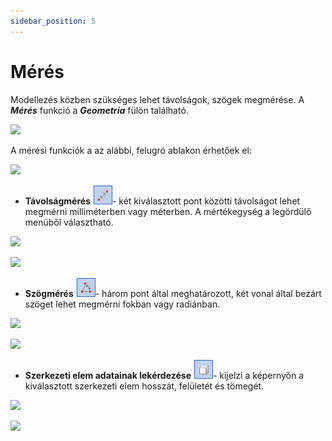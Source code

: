 ```yaml
---
sidebar_position: 5
---
```

# Mérés
<!-- wp:paragraph -->

Modellezés közben szükséges lehet távolságok, szögek megmérése. A _**Mérés**_ funkció a _**Geometria**_ fülön található.

<!-- /wp:paragraph -->

<!-- wp:image {"align":"center","id":32937,"width":566,"height":73,"sizeSlug":"full","linkDestination":"media","className":"is-style-editorskit-rounded"} -->

[![](https://Consteelsoftware.com/wp-content/uploads/2022/02/func_meres.png)](./img/wp-content-uploads-2022-02-func_meres.png)

<!-- /wp:image -->

<!-- wp:paragraph -->

A mérési funkciók a az alábbi, felugró ablakon érhetőek el:

<!-- /wp:paragraph -->

<!-- wp:image {"align":"center","id":32952,"width":359,"height":177,"sizeSlug":"full","linkDestination":"media"} -->

[![](https://Consteelsoftware.com/wp-content/uploads/2022/02/meres.png)](./img/wp-content-uploads-2022-02-meres.png)

<!-- /wp:image -->

<!-- wp:list -->

- **Távolságmérés** ![](./img/wp-content-uploads-2021-04-4-7-measure-dist-ico.png)- két kiválasztott pont közötti távolságot lehet megmérni milliméterben vagy méterben. A mértékegység a legördülő menüből választható.

<!-- /wp:list -->

<!-- wp:columns -->

<!-- wp:column -->

<!-- wp:image {"align":"center","id":32966,"width":359,"height":178,"sizeSlug":"full","linkDestination":"media"} -->

[![](https://Consteelsoftware.com/wp-content/uploads/2022/02/meres_tav.png)](./img/wp-content-uploads-2022-02-meres_tav.png)

<!-- /wp:image -->

<!-- /wp:column -->

<!-- wp:column -->

<!-- wp:image {"align":"center","id":32982,"width":338,"height":171,"sizeSlug":"full","linkDestination":"media"} -->

[![](https://Consteelsoftware.com/wp-content/uploads/2022/02/meres_tav_pl.png)](./img/wp-content-uploads-2022-02-meres_tav_pl.png)

<!-- /wp:image -->

<!-- /wp:column -->

<!-- /wp:columns -->

<!-- wp:list -->

- **Szögmérés** ![](./img/wp-content-uploads-2021-04-4-7-measure-angle-ico.png)- három pont által meghatározott, két vonal által bezárt szöget lehet megmérni fokban vagy radiánban.

<!-- /wp:list -->

<!-- wp:columns -->

<!-- wp:column -->

<!-- wp:image {"align":"center","id":32990,"width":358,"height":177,"sizeSlug":"full","linkDestination":"media"} -->

[![](https://Consteelsoftware.com/wp-content/uploads/2022/02/meres_szog.png)](./img/wp-content-uploads-2022-02-meres_szog.png)

<!-- /wp:image -->

<!-- /wp:column -->

<!-- wp:column -->

<!-- wp:image {"align":"center","id":32997,"width":311,"height":190,"sizeSlug":"full","linkDestination":"media"} -->

[![](https://Consteelsoftware.com/wp-content/uploads/2022/02/meres_szog_pl.png)](./img/wp-content-uploads-2022-02-meres_szog_pl.png)

<!-- /wp:image -->

<!-- /wp:column -->

<!-- /wp:columns -->

<!-- wp:list -->

- **Szerkezeti elem adatainak lekérdezése** ![](./img/wp-content-uploads-2021-04-4-7-measure-data.png)- kijelzi a képernyőn a kiválasztott szerkezeti elem hosszát, felületét és tömegét.

<!-- /wp:list -->

<!-- wp:columns -->

<!-- wp:column -->

<!-- wp:image {"align":"center","id":33014,"width":359,"height":176,"sizeSlug":"full","linkDestination":"media"} -->

[![](https://Consteelsoftware.com/wp-content/uploads/2022/02/meres_info.png)](./img/wp-content-uploads-2022-02-meres_info.png)

<!-- /wp:image -->

<!-- /wp:column -->

<!-- wp:column -->

<!-- wp:image {"align":"center","id":33021,"width":348,"height":176,"sizeSlug":"full","linkDestination":"media"} -->

[![](https://Consteelsoftware.com/wp-content/uploads/2022/02/meres_info_pl.png)](./img/wp-content-uploads-2022-02-meres_info_pl.png)

<!-- /wp:image -->

<!-- /wp:column -->

<!-- /wp:columns -->
